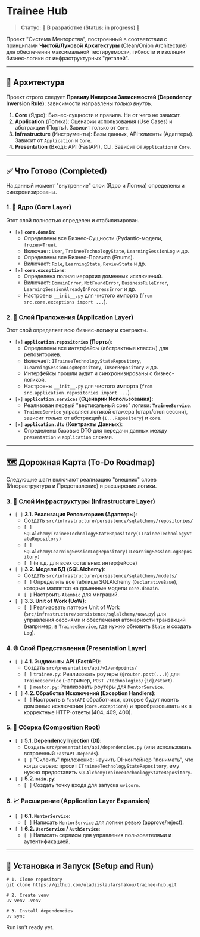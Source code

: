 # Trainee Hub

> **Статус: 🚧 В разработке (Status: in progress) 🚧**

Проект "Система Менторства", построенный в соответствии с принципами **Чистой/Луковой Архитектуры** (Clean/Onion Architecture) для обеспечения максимальной тестируемости, гибкости и изоляции бизнес-логики от инфраструктурных "деталей".

---

## 🧅 Архитектура

Проект строго следует **Правилу Инверсии Зависимостей (Dependency Inversion Rule)**: зависимости направлены _только внутрь_.

1.  **Core** (Ядро): Бизнес-сущности и правила. Ни от чего не зависит.
2.  **Application** (Логика): Сценарии использования (Use Cases) и абстракции (Порты). Зависит только от `Core`.
3.  **Infrastructure** (Инструменты): Базы данных, API-клиенты (Адаптеры). Зависит от `Application` и `Core`.
4.  **Presentation** (Вход): API (FastAPI), CLI. Зависит от `Application` и `Core`.

---

## ✅ Что Готово (Completed)

На данный момент "внутренние" слои (Ядро и Логика) определены и синхронизированы.

### 1. 🧅 Ядро (Core Layer)

Этот слой полностью определен и стабилизирован.

- `[x]` **`core.domain`**:
  - Определены все Бизнес-Сущности (Pydantic-модели, `frozen=True`).
  - Включает: `User`, `TraineeTechnologyState`, `LearningSessionLog` и др.
  - Определены все Бизнес-Правила (Enums).
  - Включает: `Role`, `LearningState`, `ReviewState` и др.
- `[x]` **`core.exceptions`**:
  - Определена полная иерархия доменных исключений.
  - Включает: `DomainError`, `NotFoundError`, `BusinessRuleError`, `LearningSessionAlreadyInProgressError` и др.
  - Настроены `__init__.py` для чистого импорта (`from src.core.exceptions import ...`).

### 2. 🧠 Слой Приложения (Application Layer)

Этот слой определяет всю бизнес-логику и контракты.

- `[x]` **`application.repositories` (Порты)**:
  - Определены все _интерфейсы_ (абстрактные классы) для репозиториев.
  - Включает: `ITraineeTechnologyStateRepository`, `ILearningSessionLogRepository`, `IUserRepository` и др.
  - Интерфейсы прошли аудит и синхронизированы с бизнес-логикой.
  - Настроены `__init__.py` для чистого импорта (`from src.application.repositories import ...`).
- `[x]` **`application.services` (Сценарии Использования)**:
  - Реализован первый "вертикальный срез" логики: **`TraineeService`**.
  - `TraineeService` управляет логикой стажера (старт/стоп сессии), зависит _только_ от абстракций (`I...Repository`) и `core`.
- `[x]` **`application.dto` (Контракты Данных)**:
  - Определены базовые DTO для передачи данных между `presentation` и `application` слоями.

---

## 🗺️ Дорожная Карта (To-Do Roadmap)

Следующие шаги включают реализацию "внешних" слоев (Инфраструктура и Представление) и расширение логики.

### 3. 💾 Слой Инфраструктуры (Infrastructure Layer)

- `[ ]` **3.1. Реализация Репозиториев (Адаптеры)**:
  - Создать `src/infrastructure/persistence/sqlalchemy/repositories/`
  - `[ ]` `SQLAlchemyTraineeTechnologyStateRepository(ITraineeTechnologyStateRepository)`
  - `[ ]` `SQLAlchemyLearningSessionLogRepository(ILearningSessionLogRepository)`
  - `[ ]` (и т.д. для всех остальных интерфейсов)
- `[ ]` **3.2. Модели БД (SQLAlchemy)**:
  - Создать `src/infrastructure/persistence/sqlalchemy/models/`
  - `[ ]` Определить все таблицы SQLAlchemy (`DeclarativeBase`), которые маппятся на доменные модели `core.domain`.
  - `[ ]` Настроить `Alembic` для миграций.
- `[ ]` **3.3. Unit of Work (UoW)**:
  - `[ ]` Реализовать паттерн Unit of Work (`src/infrastructure/persistence/sqlalchemy/uow.py`) для управления сессиями и обеспечения атомарности транзакций (например, в `TraineeService`, где нужно обновить `State` _и_ создать `Log`).

### 4. 🌐 Слой Представления (Presentation Layer)

- `[ ]` **4.1. Эндпоинты API (FastAPI)**:
  - Создать `src/presentation/api/v1/endpoints/`
  - `[ ]` `trainee.py`: Реализовать роутеры (`@router.post(...)`) для `TraineeService` (например, `POST /technologies/{id}/start`).
  - `[ ]` `mentor.py`: Реализовать роутеры для `MentorService`.
- `[ ]` **4.2. Обработка Исключений (Exception Handlers)**:
  - `[ ]` Настроить в `FastAPI` обработчики, которые будут ловить доменные исключения (`core.exceptions`) и преобразовывать их в корректные HTTP-ответы (404, 409, 400).

### 5. 🧩 Сборка (Composition Root)

- `[ ]` **5.1. Dependency Injection (DI)**:
  - Создать `src/presentation/api/dependencies.py` (или использовать встроенный `FastAPI.Depends`).
  - `[ ]` "Склеить" приложение: научить DI-контейнер "понимать", что когда сервис просит `ITraineeTechnologyStateRepository`, ему нужно предоставить `SQLAlchemyTraineeTechnologyStateRepository`.
- `[ ]` **5.2. `main.py`**:
  - `[ ]` Создать точку входа для запуска `uvicorn`.

### 6. 📈 Расширение (Application Layer Expansion)

- `[ ]` **6.1. `MentorService`**:
  - `[ ]` Написать `MentorService` для логики ревью (approve/reject).
- `[ ]` **6.2. `UserService` / `AuthService`**:
  - `[ ]` Написать сервисы для управления пользователями и аутентификацией.

---

## 🚀 Установка и Запуск (Setup and Run)

```shell
# 1. Clone repository
git clone https://github.com/uladzislaufarshakou/trainee-hub.git

# 2. Create venv
uv venv .venv

# 3. Install dependencies
uv sync
```

Run isn't ready yet.
